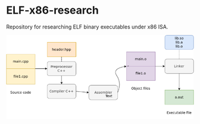 # ELF-x86-research
Repository for researching ELF binary executables under x86 ISA.

![IMG](./imgs/en_diagram1.png)
